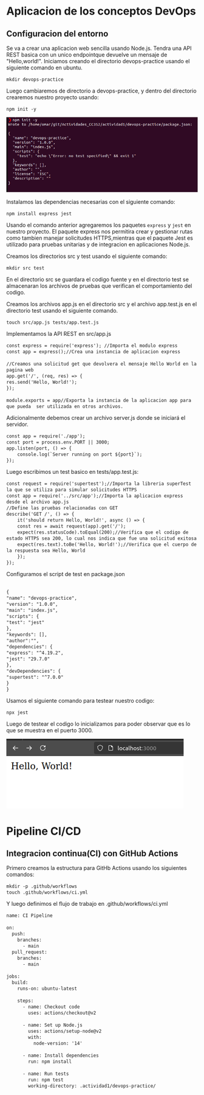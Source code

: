 <h1>Aplicacion de los conceptos DevOps</h1>
<h2>Configuracion del entorno</h2>
Se va a crear una aplicacion web sencilla usando Node.js. Tendra una API REST basica con un unico endpointque devuelve un mensaje de "Hello,world!".
Iniciamos creando el directorio devops-practice usando el siguiente comando en ubuntu.

```shell
mkdir devops-practice
```

Luego cambiaremos de directorio a devops-practice, y dentro del directorio crearemos nuestro proyecto usando:

```shell
npm init -y
```

![](./img/i1.png)

Instalamos las dependencias necesarias con el siguiente comando:

```shell
npm install express jest
```
Usando el comando anterior agregaremos los paquetes `express` y `jest` en nuestro proyecto. El paquete express nos permitira crear y gestionar rutas como tambien manejar solicitudes HTTPS,mientras que el paquete Jest es utilizado para pruebas unitarias y de integracion en aplicaciones Node.js.

Creamos los directorios src y test usando el siguiente comando:

```shell
mkdir src test
 ```

En el directorio src se guardara el codigo fuente y en el directorio test se almacenaran los archivos de pruebas que verifican el comportamiento del codigo.

Creamos los archivos app.js en el directorio src y el archivo app.test.js en el directorio test usando el siguiente comando.

```shell
touch src/app.js tests/app.test.js
 ```


Implementamos  la API REST en src/app.js

```shell
const express = require('express'); //Importa el modulo express
const app = express();//Crea una instancia de aplicacion express

//Creamos una solicitud get que devolvera el mensaje Hello World en la pagina web 
app.get('/', (req, res) => {
res.send('Hello, World!');
});

module.exports = app//Exporta la instancia de la aplicacion app para que pueda  ser utilizada en otros archivos. 
 ```

Adicionalmente debemos crear un archivo server.js donde se iniciará el servidor.

```shell
const app = require('./app');
const port = process.env.PORT || 3000;
app.listen(port, () => {
    console.log(`Server running on port ${port}`);
});

```

Luego escribimos un test basico en tests/app.test.js:


```shell
const request = require('supertest');//Importa la libreria superTest la que se utiliza para simular solicitudes HTTPS
const app = require('../src/app');//Importa la aplicacion express desde el archivo app.js
//Define las pruebas relacionadas con GET
describe('GET /', () => {
    it('should return Hello, World!', async () => {
    const res = await request(app).get('/');
    expect(res.statusCode).toEqual(200);//Verifica que el codigo de estado HTTPS sea 200, lo cual nos indica que fue una solicitud exitosa
    expect(res.text).toBe('Hello, World!');//Verifica que el cuerpo de la respuesta sea Hello, World
    });
}); 
```

Configuramos el script de test en package.json
```shell

{
"name": "devops-practice",
"version": "1.0.0",
"main": "index.js",
"scripts": {
"test": "jest"
},
"keywords": [],
"author":"",
"dependencies": {
"express": "^4.19.2",
"jest": "29.7.0"
},
"devDependencies": {
"supertest": "^7.0.0"
}
}

```
Usamos el siguiente comando para testear nuestro codigo: 
```shell
npx jest
```

Luego de testear el codigo lo inicializamos para poder observar que es lo que se muestra en el puerto 3000.

![](./img/i2.png)

<h1>Pipeline CI/CD</h1>
<h2>Integracion continua(CI) con GitHub Actions</h2>
Primero creamos la estructura para GitHb Actions usando los siguientes comandos:

```shell
mkdir -p .github/workflows
touch .github/workflows/ci.yml
```
Y luego definimos el flujo de trabajo en .github/workflows/ci.yml

```shell
name: CI Pipeline

on:
  push:
    branches:
      - main
  pull_request:
    branches:
      - main

jobs:
  build:
    runs-on: ubuntu-latest

    steps:
      - name: Checkout code
        uses: actions/checkout@v2

      - name: Set up Node.js
        uses: actions/setup-node@v2
        with:
          node-version: '14'

      - name: Install dependencies
        run: npm install

      - name: Run tests
        run: npm test
        working-directory: .actividad1/devops-practice/

```